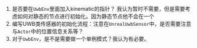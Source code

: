 1. 是否要在`UwbEnv`里面加入kinematic的指针？ 我认为暂时不需要，但是需要考虑如何对静态的节点进行初始化。因为静态节点他不会在一个
2. 编写UWB类传感器的初始化流程：注意在`UnrealUwbSensor`中，是否需要注意与`Actor`中的位置信息关系等？
3. 对于`UwbEnv`，是不是需要做一个单例模式？我认为有必要。
